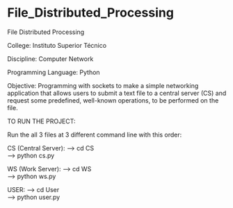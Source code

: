 # File_Distributed_Processing
File Distributed Processing

College: Instituto Superior Técnico

Discipline: Computer Network

Programming Language: Python

Objective: Programming with sockets to make a simple networking application that allows users to submit a text file to a central server (CS) and request some predefined, well-known operations, to be performed on the file.

TO RUN THE PROJECT:

Run the all 3 files at 3 different command line with this order:

CS (Central Server):
--> cd CS  
--> python cs.py

WS (Work Server):
--> cd WS  
--> python ws.py

USER:
--> cd User  
--> python user.py
